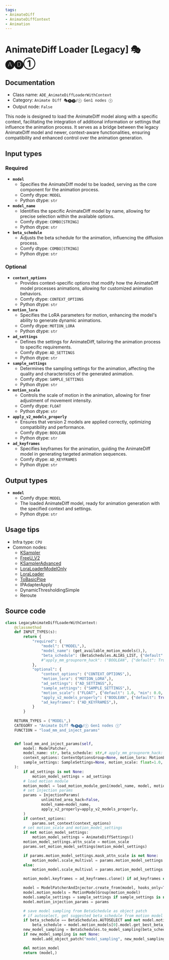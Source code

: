 ```yaml
---
tags:
- AnimateDiff
- AnimateDiffContext
- Animation
---
```


# AnimateDiff Loader [Legacy] 🎭🅐🅓①
## Documentation
- Class name: `ADE_AnimateDiffLoaderWithContext`
- Category: `Animate Diff 🎭🅐🅓/① Gen1 nodes ①`
- Output node: `False`

This node is designed to load the AnimateDiff model along with a specific context, facilitating the integration of additional information or settings that influence the animation process. It serves as a bridge between the legacy AnimateDiff model and newer, context-aware functionalities, ensuring compatibility and enhanced control over the animation generation.
## Input types
### Required
- **`model`**
    - Specifies the AnimateDiff model to be loaded, serving as the core component for the animation process.
    - Comfy dtype: `MODEL`
    - Python dtype: `str`
- **`model_name`**
    - Identifies the specific AnimateDiff model by name, allowing for precise selection within the available options.
    - Comfy dtype: `COMBO[STRING]`
    - Python dtype: `str`
- **`beta_schedule`**
    - Adjusts the beta schedule for the animation, influencing the diffusion process.
    - Comfy dtype: `COMBO[STRING]`
    - Python dtype: `str`
### Optional
- **`context_options`**
    - Provides context-specific options that modify how the AnimateDiff model processes animations, allowing for customized animation behaviors.
    - Comfy dtype: `CONTEXT_OPTIONS`
    - Python dtype: `str`
- **`motion_lora`**
    - Specifies the LoRA parameters for motion, enhancing the model's ability to generate dynamic animations.
    - Comfy dtype: `MOTION_LORA`
    - Python dtype: `str`
- **`ad_settings`**
    - Defines the settings for AnimateDiff, tailoring the animation process to specific requirements.
    - Comfy dtype: `AD_SETTINGS`
    - Python dtype: `str`
- **`sample_settings`**
    - Determines the sampling settings for the animation, affecting the quality and characteristics of the generated animation.
    - Comfy dtype: `SAMPLE_SETTINGS`
    - Python dtype: `str`
- **`motion_scale`**
    - Controls the scale of motion in the animation, allowing for finer adjustment of movement intensity.
    - Comfy dtype: `FLOAT`
    - Python dtype: `str`
- **`apply_v2_models_properly`**
    - Ensures that version 2 models are applied correctly, optimizing compatibility and performance.
    - Comfy dtype: `BOOLEAN`
    - Python dtype: `str`
- **`ad_keyframes`**
    - Specifies keyframes for the animation, guiding the AnimateDiff model in generating targeted animation sequences.
    - Comfy dtype: `AD_KEYFRAMES`
    - Python dtype: `str`
## Output types
- **`model`**
    - Comfy dtype: `MODEL`
    - The loaded AnimateDiff model, ready for animation generation with the specified context and settings.
    - Python dtype: `str`
## Usage tips
- Infra type: `CPU`
- Common nodes:
    - [KSampler](../../Comfy/Nodes/KSampler.md)
    - [FreeU_V2](../../Comfy/Nodes/FreeU_V2.md)
    - [KSamplerAdvanced](../../Comfy/Nodes/KSamplerAdvanced.md)
    - [LoraLoaderModelOnly](../../Comfy/Nodes/LoraLoaderModelOnly.md)
    - [LoraLoader](../../Comfy/Nodes/LoraLoader.md)
    - [ToBasicPipe](../../ComfyUI-Impact-Pack/Nodes/ToBasicPipe.md)
    - IPAdapterApply
    - DynamicThresholdingSimple
    - Reroute



## Source code
```python
class LegacyAnimateDiffLoaderWithContext:
    @classmethod
    def INPUT_TYPES(s):
        return {
            "required": {
                "model": ("MODEL",),
                "model_name": (get_available_motion_models(),),
                "beta_schedule": (BetaSchedules.ALIAS_LIST, {"default": BetaSchedules.AUTOSELECT}),
                #"apply_mm_groupnorm_hack": ("BOOLEAN", {"default": True}),
            },
            "optional": {
                "context_options": ("CONTEXT_OPTIONS",),
                "motion_lora": ("MOTION_LORA",),
                "ad_settings": ("AD_SETTINGS",),
                "sample_settings": ("SAMPLE_SETTINGS",),
                "motion_scale": ("FLOAT", {"default": 1.0, "min": 0.0, "step": 0.001}),
                "apply_v2_models_properly": ("BOOLEAN", {"default": True}),
                "ad_keyframes": ("AD_KEYFRAMES",),
            }
        }
    
    RETURN_TYPES = ("MODEL",)
    CATEGORY = "Animate Diff 🎭🅐🅓/① Gen1 nodes ①"
    FUNCTION = "load_mm_and_inject_params"


    def load_mm_and_inject_params(self,
        model: ModelPatcher,
        model_name: str, beta_schedule: str,# apply_mm_groupnorm_hack: bool,
        context_options: ContextOptionsGroup=None, motion_lora: MotionLoraList=None, ad_settings: AnimateDiffSettings=None, motion_model_settings: AnimateDiffSettings=None,
        sample_settings: SampleSettings=None, motion_scale: float=1.0, apply_v2_models_properly: bool=False, ad_keyframes: ADKeyframeGroup=None,
    ):
        if ad_settings is not None:
            motion_model_settings = ad_settings
        # load motion module
        motion_model = load_motion_module_gen1(model_name, model, motion_lora=motion_lora, motion_model_settings=motion_model_settings)
        # set injection params
        params = InjectionParams(
                unlimited_area_hack=False,
                model_name=model_name,
                apply_v2_properly=apply_v2_models_properly,
        )
        if context_options:
            params.set_context(context_options)
        # set motion_scale and motion_model_settings
        if not motion_model_settings:
            motion_model_settings = AnimateDiffSettings()
        motion_model_settings.attn_scale = motion_scale
        params.set_motion_model_settings(motion_model_settings)

        if params.motion_model_settings.mask_attn_scale is not None:
            motion_model.scale_multival = params.motion_model_settings.mask_attn_scale * params.motion_model_settings.attn_scale
        else:
            motion_model.scale_multival = params.motion_model_settings.attn_scale

        motion_model.keyframes = ad_keyframes.clone() if ad_keyframes else ADKeyframeGroup()

        model = ModelPatcherAndInjector.create_from(model, hooks_only=True)
        model.motion_models = MotionModelGroup(motion_model)
        model.sample_settings = sample_settings if sample_settings is not None else SampleSettings()
        model.motion_injection_params = params

        # save model sampling from BetaSchedule as object patch
        # if autoselect, get suggested beta_schedule from motion model
        if beta_schedule == BetaSchedules.AUTOSELECT and not model.motion_models.is_empty():
            beta_schedule = model.motion_models[0].model.get_best_beta_schedule(log=True)
        new_model_sampling = BetaSchedules.to_model_sampling(beta_schedule, model)
        if new_model_sampling is not None:
            model.add_object_patch("model_sampling", new_model_sampling)

        del motion_model
        return (model,)

```
